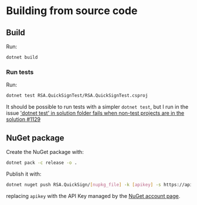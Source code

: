 # Building from source code
## Build
Run:

```
dotnet build
```

### Run tests
Run:

```bash
dotnet test RSA.QuickSignTest/RSA.QuickSignTest.csproj
```

It should be possible to run tests with a simpler `dotnet test`, but I run in the issue ['dotnet test' in solution folder fails when non-test projects are in the solution #1129](http://wiki.c2.com/?PrimitiveObsession)

## NuGet package
Create the NuGet package with:

```bash
dotnet pack -c release -o .
```

Publish it with:

```bash
dotnet nuget push RSA.QuickSign/[nupkg_file] -k [apikey] -s https://api.nuget.org/v3/index.json
```

replacing `apikey` with the API Key managed by the [NuGet account page](https://www.nuget.org/account/apikeys).
